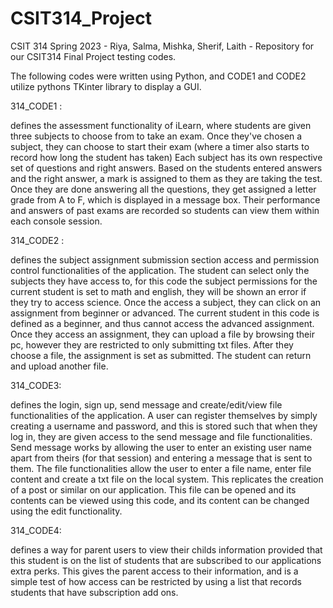 # CSIT314_Project
CSIT 314 Spring 2023 - Riya, Salma, Mishka, Sherif, Laith - Repository for our CSIT314 Final Project testing codes.

The following codes were written using Python, and CODE1 and CODE2 utilize pythons TKinter library to display a GUI. 

314_CODE1 :

defines the assessment functionality of iLearn, where students are given three subjects to choose from to take an exam. Once they've chosen a subject, they can choose to start their exam (where a timer also starts to record how long the student has taken) Each subject has its own respective set of questions and right answers. Based on the students entered answers and the right answer, a mark is assigned to them as they are taking the test. Once they are done answering all the questions, they get assigned a letter grade from A to F, which is displayed in a message box. Their performance and answers of past exams are recorded so students can view them within each console session. 


314_CODE2 : 

defines the subject assignment submission section access and permission control functionalities of the application. The student can select only the subjects they have access to, for this code the subject permissions for the current student is set to math and english, they will be shown an error if they try to access science. Once the access a subject, they can click on an assignment from beginner or advanced. The current student in this code is defined as a beginner, and thus cannot access the advanced assignment. Once they access an assignment, they can upload a file by browsing their pc, however they are restricted to only submitting txt files. After they choose a file, the assignment is set as submitted. The student can return and upload another file. 


314_CODE3: 

defines the login, sign up, send message and create/edit/view file functionalities of the application. A user can register themselves by simply creating a username and password, and this is stored such that when they log in, they are given access to the send message and file functionalities. Send message works by allowing the user to enter an existing user name apart from theirs (for that session) and entering a message that is sent to them. The file functionalities allow the user to enter a file name, enter file content and create a txt file on the local system. This replicates the creation of a post or similar on our application. This file can be opened and its contents can be viewed using this code, and its content can be changed using the edit functionality. 


314_CODE4: 

defines a way for parent users to view their childs information provided that this student is on the list of students that are subscribed to our applications extra perks. This gives the parent access to their information, and is a simple test of how access can be restricted by using a list that records students that have subscription add ons. 


